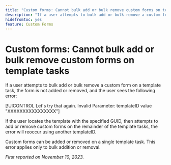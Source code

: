 ```yaml
---
title: "Custom forms: Cannot bulk add or bulk remove custom forms on template tasks"
description: "If a user attempts to bulk add or bulk remove a custom form on a template task, the form is not added or removed, and the user sees an error."
hidefromtoc: yes
feature: Custom Forms
---
```


# Custom forms: Cannot bulk add or bulk remove custom forms on template tasks

If a user attempts to bulk add or bulk remove a custom form on a template task, the form is not added or removed, and the user sees the following error:

[!UICONTROL Let's try that again. Invalid Parameter: templateID value "XXXXXXXXXXXXXXXX"]

If the user locates the template with the specified GUID, then attempts to add or remove custom forms on the remainder of the template tasks, the error will reoccur using another templateID.

Custom forms can be added or removed on a single template task. This error applies only to bulk addition or removal.

_First reported on November 10, 2023._
